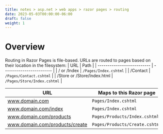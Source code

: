```yaml
---
title: notes > asp.net > web apps > razor pages > routing
date: 2023-05-03T00:00:00-06:00
draft: false
weight: 1
---
```


# Overview
Routing in Razor Pages is file-based.  URLs are routed to pages based on their location in the filesystem:
| URL                         | Path                      |
| --------------------------- | ------------------------- |
| / or /Index                 | `/Pages/Index.cshtml`       |
| /Contact                    | `/Pages/Contact.cshtml`     |
| /Store or /Store/Index.html | `/Pages/Store/Index.cshtml` |

| URL                            | Maps to this Razor page      |
| ------------------------------ | ---------------------------- |
| www.domain.com                 | `Pages/Index.cshtml`           |
| www.domain.com/index           | `Pages/Index.cshtml`           |
| www.domain.com/products        | `Pages/Products/Index.cshtml`  |
| www.domain.com/products/create | `Pages/Products/Create.cshtml` |
